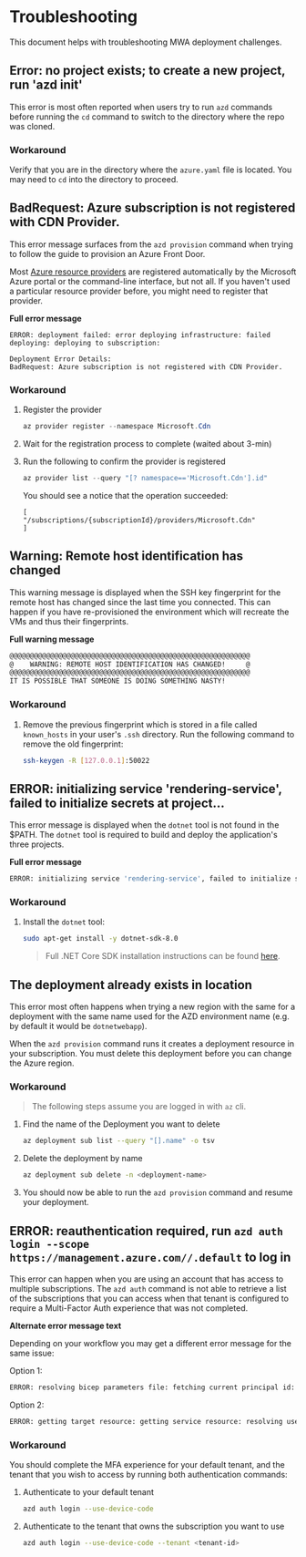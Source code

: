 # Troubleshooting
This document helps with troubleshooting MWA deployment challenges.

## Error: no project exists; to create a new project, run 'azd init'
This error is most often reported when users try to run `azd` commands before running the `cd` command to switch to the directory where the repo was cloned.

### Workaround

Verify that you are in the directory where the `azure.yaml` file is located. You may need to `cd` into the directory to proceed.

## BadRequest: Azure subscription is not registered with CDN Provider.
This error message surfaces from the `azd provision` command when trying to follow the guide to provision an Azure Front Door.

Most [Azure resource providers](https://learn.microsoft.com/en-us/azure/azure-resource-manager/troubleshooting/error-register-resource-provider) are registered automatically by the Microsoft Azure portal or the command-line interface, but not all. If you haven't used a particular resource provider before, you might need to register that provider.

**Full error message**
```
ERROR: deployment failed: error deploying infrastructure: failed deploying: deploying to subscription:

Deployment Error Details:
BadRequest: Azure subscription is not registered with CDN Provider.
```

### Workaround

1. Register the provider
    ```ps1
    az provider register --namespace Microsoft.Cdn
    ```

1. Wait for the registration process to complete (waited about 3-min)

1. Run the following to confirm the provider is registered
    ```ps1
    az provider list --query "[? namespace=='Microsoft.Cdn'].id"
    ```

    You should see a notice that the operation succeeded:
    ```
    [
    "/subscriptions/{subscriptionId}/providers/Microsoft.Cdn"
    ]
    ```

## Warning: Remote host identification has changed
This warning message is displayed when the SSH key fingerprint for the remote host has changed since the last time you connected. This can happen if you have re-provisioned the environment which will recreate the VMs and thus their fingerprints.

**Full warning message**
```sh
@@@@@@@@@@@@@@@@@@@@@@@@@@@@@@@@@@@@@@@@@@@@@@@@@@@@@@@@@@@
@    WARNING: REMOTE HOST IDENTIFICATION HAS CHANGED!     @
@@@@@@@@@@@@@@@@@@@@@@@@@@@@@@@@@@@@@@@@@@@@@@@@@@@@@@@@@@@
IT IS POSSIBLE THAT SOMEONE IS DOING SOMETHING NASTY!
```

### Workaround

1. Remove the previous fingerprint which is stored in a file called `known_hosts` in your user's `.ssh` directory. Run the following command to remove the old fingerprint:
    ```sh
    ssh-keygen -R [127.0.0.1]:50022
    ```

## ERROR: initializing service 'rendering-service', failed to initialize secrets at project...
This error message is displayed when the `dotnet` tool is not found in the $PATH. The `dotnet` tool is required to build and deploy the application's three projects.

**Full error message**
```sh
ERROR: initializing service 'rendering-service', failed to initialize secrets at project '/home/azureadmin/web-app-pattern/src/Relecloud.TicketRenderer/Relecloud.TicketRenderer.csproj': exec: "dotnet": executable file not found in $PATH
```

### Workaround

1. Install the `dotnet` tool:
    ```sh
    sudo apt-get install -y dotnet-sdk-8.0
    ```
    > Full .NET Core SDK installation instructions can be found [here](https://learn.microsoft.com/dotnet/core/install/linux-ubuntu-2204).

## The deployment <azd-env-name> already exists in location
This error most often happens when trying a new region with the same for a deployment with the same name used for the AZD environment name (e.g. by default it would be `dotnetwebapp`).

When the `azd provision` command runs it creates a deployment resource in your subscription. You must delete this deployment before you can change the Azure region.

### Workaround

> The following steps assume you are logged in with `az` cli.

1. Find the name of the Deployment you want to delete

    ```sh
    az deployment sub list --query "[].name" -o tsv
    ```

1. Delete the deployment by name

    ```sh
    az deployment sub delete -n <deployment-name>
    ```

1. You should now be able to run the `azd provision` command and resume your deployment.

## ERROR: reauthentication required, run `azd auth login --scope https://management.azure.com//.default` to log in
This error can happen when you are using an account that has access to multiple subscriptions. The `azd auth` command is not able to retrieve a list of the subscriptions that you can access when that tenant is configured to require a Multi-Factor Auth experience that was not completed.

**Alternate error message text**

Depending on your workflow you may get a different error message for the same issue:

Option 1:
```sh
ERROR: resolving bicep parameters file: fetching current principal id: getting tenant id for subscription...
```
Option 2:
```sh
ERROR: getting target resource: getting service resource: resolving user access to subscription 'XXXXXXXX-XXXX-XXXX-XXXX-XXXXXXXXXXXX' : reauthentication required, run `azd auth login --scope https://management.azure.com//.default` to log in
```

### Workaround
You should complete the MFA experience for your default tenant, and the tenant that you wish to access by running both authentication commands:

1. Authenticate to your default tenant
    ```sh
    azd auth login --use-device-code
    ```

1. Authenticate to the tenant that owns the subscription you want to use
    ```sh
    azd auth login --use-device-code --tenant <tenant-id>
    ```